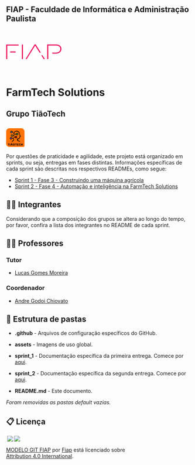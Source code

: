 ## FIAP - Faculdade de Informática e Administração Paulista

<p style="padding-top: 40px">
    <a href= "https://www.fiap.com.br/">
        <img src="assets/logo-fiap.png" alt="FIAP - Faculdade de Informática e Admnistração Paulista" border="0" width=30%>
    </a>
</p>

<br>

# FarmTech Solutions


## Grupo TiãoTech

<p style="padding-top: 10px;">
    <img src="assets/tiaotech-logo.png" alt="Grupo TiãoTech" border="0" width=10%>
</p>

Por questões de praticidade e agilidade, este projeto está organizado em sprints, ou seja, entregas em fases distintas. Informações específicas de cada sprint são descritas nos respectivos READMEs, como segue:

- [Sprint 1 - Fase 3 - Construindo uma máquina agrícola](sprint_1/README_sprint_1.md)
- [Sprint 2 - Fase 4 - Automação e inteligência na FarmTech Solutions](sprint_2/README_sprint_2.md)


## 👨‍🎓 Integrantes

Considerando que a composição dos grupos se altera ao longo do tempo, por favor, confira a lista dos integrantes no README de cada sprint.


## 👩‍🏫 Professores

### Tutor
- <a href="https://www.linkedin.com/in/lucas-gomes-moreira-15a8452a">Lucas Gomes Moreira</a>
### Coordenador
- <a href="https://www.linkedin.com/in/andregodoichiovato">Andre Godoi Chiovato</a>


## 📁 Estrutura de pastas

- **.github** - Arquivos de configuração específicos do GitHub.

- **assets** - Imagens de uso global.

- **sprint_1** - Documentação específica da primeira entrega. Comece por [aqui](sprint_1/README_sprint_1.md).

- **sprint_2** - Documentação específica da segunda entrega. Comece por [aqui](sprint_2/README_sprint_2.md).

- **README.md** - Este documento.

*Foram removidas as pastas default vazias.*


## 📋 Licença

<img style="height:22px!important;margin-left:3px;vertical-align:text-bottom;" src="https://mirrors.creativecommons.org/presskit/icons/cc.svg?ref=chooser-v1"><img style="height:22px!important;margin-left:3px;vertical-align:text-bottom;" src="https://mirrors.creativecommons.org/presskit/icons/by.svg?ref=chooser-v1"><p xmlns:cc="http://creativecommons.org/ns#" xmlns:dct="http://purl.org/dc/terms/"><a property="dct:title" rel="cc:attributionURL" href="https://github.com/agodoi/template">MODELO GIT FIAP</a> por <a rel="cc:attributionURL dct:creator" property="cc:attributionName" href="https://fiap.com.br">Fiap</a> está licenciado sobre <a href="http://creativecommons.org/licenses/by/4.0/?ref=chooser-v1" target="_blank" rel="license noopener noreferrer" style="display:inline-block;">Attribution 4.0 International</a>.</p>


